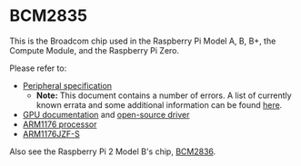 # BCM2835

This is the Broadcom chip used in the Raspberry Pi Model A, B, B+, the Compute Module, and the Raspberry Pi Zero.

Please refer to:

- [Peripheral specification](BCM2835-ARM-Peripherals.pdf)
   - **Note:** This document contains a number of errors. A list of currently known errata and some additional information can be found [here](https://elinux.org/BCM2835_datasheet_errata).
- [GPU documentation](https://docs.broadcom.com/docs/12358545) and [open-source driver](https://docs.broadcom.com/docs/12358546)
- [ARM1176 processor](https://www.arm.com/products/processors/classic/arm11/arm1176.php)
- [ARM1176JZF-S](http://infocenter.arm.com/help/index.jsp?topic=/com.arm.doc.ddi0301h/index.html)

Also see the Raspberry Pi 2 Model B's chip, [BCM2836](../bcm2836/README.md).
